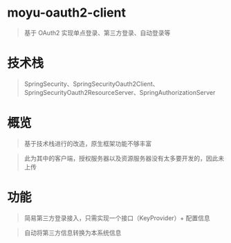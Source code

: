 # moyu-oauth2-client
> 基于 OAuth2 实现单点登录、第三方登录、自动登录等
# 技术栈
> SpringSecurity、SpringSecurityOauth2Client、SpringSecurityOauth2ResourceServer、SpringAuthorizationServer
# 概览
> 基于技术栈进行的改造，原生框架功能不够丰富

> 此为其中的客户端，授权服务器以及资源服务器没有太多要开发的，因此未上传
# 功能
> 简易第三方登录接入，只需实现一个接口（KeyProvider）+ 配置信息

> 自动将第三方信息转换为本系统信息
